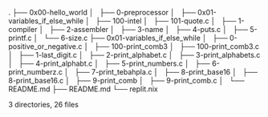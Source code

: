 .
├── 0x00-hello_world
│   ├── 0-preprocessor
│   ├── 0x01-variables_if_else_while
│   ├── 100-intel
│   ├── 101-quote.c
│   ├── 1-compiler
│   ├── 2-assembler
│   ├── 3-name
│   ├── 4-puts.c
│   ├── 5-printf.c
│   └── 6-size.c
├── 0x01-variables_if_else_while
│   ├── 0-positive_or_negative.c
│   ├── 100-print_comb3
│   ├── 100-print_comb3.c
│   ├── 1-last_digit.c
│   ├── 2-print_alphabet.c
│   ├── 3-print_alphabets.c
│   ├── 4-print_alphabt.c
│   ├── 5-print_numbers.c
│   ├── 6-print_numberz.c
│   ├── 7-print_tebahpla.c
│   ├── 8-print_base16
│   ├── 8-print_base16.c
│   ├── 9-print_comb
│   ├── 9-print_comb.c
│   └── README.md
├── README.md
└── replit.nix

3 directories, 26 files
